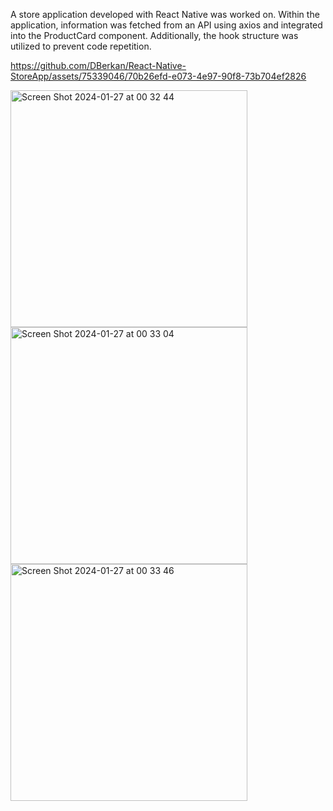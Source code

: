 A store application developed with React Native was worked on.
 Within the application, information was fetched from an API using axios and integrated into the ProductCard component. Additionally, the hook structure was utilized to prevent code repetition.

https://github.com/DBerkan/React-Native-StoreApp/assets/75339046/70b26efd-e073-4e97-90f8-73b704ef2826

<img width="379" alt="Screen Shot 2024-01-27 at 00 32 44" src="https://github.com/DBerkan/React-Native-StoreApp/assets/75339046/0e2cf4f1-5615-4699-9989-0af49fbb8021">

<img width="379" alt="Screen Shot 2024-01-27 at 00 33 04" src="https://github.com/DBerkan/React-Native-StoreApp/assets/75339046/d317ff3a-f450-457c-8ba1-d326da8c7255">

<img width="379" alt="Screen Shot 2024-01-27 at 00 33 46" src="https://github.com/DBerkan/React-Native-StoreApp/assets/75339046/b2fce780-89f7-456a-98d2-a65e4f5f6fe6">
